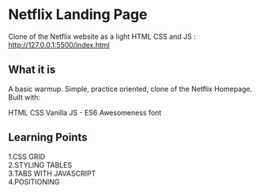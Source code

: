 # Netflix Landing Page 
Clone of the Netflix website as a light HTML CSS and JS : http://127.0.0.1:5500/index.html

## What it is

A basic warmup. Simple, practice oriented, clone of the Netflix Homepage. Built with:

HTML
CSS
Vanilla JS - ES6
Awesomeness font

## Learning Points
1.CSS GRID \
2.STYLING TABLES \
3.TABS WITH JAVASCRIPT \
4.POSITIONING 

